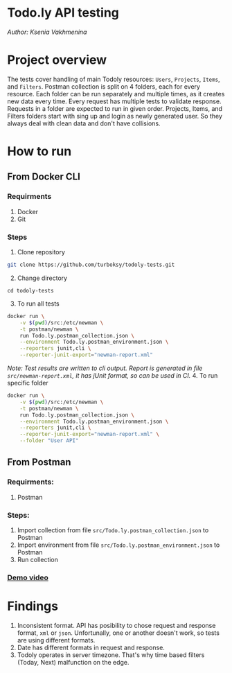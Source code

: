 # Todo.ly API testing
_Author: Ksenia Vakhmenina_

# Project overview

The tests cover handling of main Todoly resources: `Users`, `Projects`, `Items`, and `Filters`. Postman collection is split on 4 folders, each for every resource. Each folder can be run separately and multiple times, as it creates new data every time. Every request has multiple tests to validate response. Requests in a folder are expected to run in given order.
Projects, Items, and Filters folders start with sing up and login as newly generated user. So they always deal with clean data and don't have collisions.

# How to run

## From Docker CLI

### Requirments
1. Docker
2. Git

### Steps
1. Clone repository
```bash
git clone https://github.com/turboksy/todoly-tests.git
```
2. Change directory
```
cd todoly-tests
```
3. To run all tests
```bash
docker run \
    -v $(pwd)/src:/etc/newman \
    -t postman/newman \
    run Todo.ly.postman_collection.json \
    --environment Todo.ly.postman_environment.json \
    --reporters junit,cli \
    --reporter-junit-export="newman-report.xml"
```
_Note: Test results are written to cli output. Report is generated in file `src/newman-report.xml`, it has jUnit format, so can be used in CI._
4. To run specific folder
```bash
docker run \
    -v $(pwd)/src:/etc/newman \
    -t postman/newman \
    run Todo.ly.postman_collection.json \
    --environment Todo.ly.postman_environment.json \
    --reporters junit,cli \
    --reporter-junit-export="newman-report.xml" \
    --folder "User API"
```


## From Postman

### Requirments:
1. Postman

### Steps:
1. Import collection from file `src/Todo.ly.postman_collection.json` to Postman
2. Import environment from file `src/Todo.ly.postman_environment.json` to Postman
3. Run collection

### [Demo video](https://youtu.be/lEksiPOFZkc)

# Findings

1. Inconsistent format.
API has posibility to chose request and response format, `xml` or `json`. Unfortunally, one or another doesn't work, so tests are using different formats.
2. Date has different formats in request and response.
3. Todoly operates in server timezone. That's why time based filters (Today, Next) malfunction on the edge.
